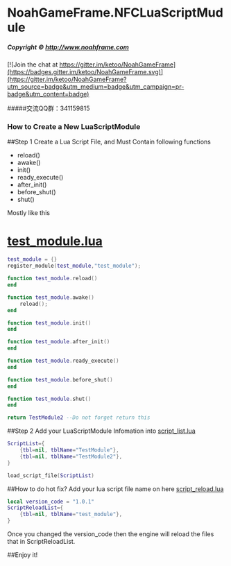 # NoahGameFrame.NFCLuaScriptMudule
##### Copyright © http://www.noahframe.com

[![Join the chat at https://gitter.im/ketoo/NoahGameFrame](https://badges.gitter.im/ketoo/NoahGameFrame.svg)](https://gitter.im/ketoo/NoahGameFrame?utm_source=badge&utm_medium=badge&utm_campaign=pr-badge&utm_content=badge)

#####交流QQ群：341159815

### How to Create a New LuaScriptModule

##Step 1
Create a Lua Script File, and Must Contain following functions
- reload()
- awake()
- init()
- ready_execute()
- after_init()
- before_shut()
- shut()

Mostly like this
# [test_module.lua](https://github.com/ketoo/NoahGameFrame/tree/develop/_Out/Server/NFDataCfg/ScriptModule/test_module.lua)

```lua
test_module = {}
register_module(test_module,"test_module");

function test_module.reload()
end

function test_module.awake()
	reload();
end

function test_module.init()
end

function test_module.after_init()
end

function test_module.ready_execute()
end

function test_module.before_shut()
end

function test_module.shut()
end

return TestModule2 --Do not forget return this
```
##Step 2
Add your LuaScriptModule Infomation into [script_list.lua](https://github.com/ketoo/NoahGameFrame/tree/develop/_Out/Server/NFDataCfg/ScriptModule/script_list.lua)

```lua
ScriptList={
    {tbl=nil, tblName="TestModule"},
    {tbl=nil, tblName="TestModule2"},
}

load_script_file(ScriptList)
```


##How to do hot fix?
Add your lua script file name on here [script_reload.lua](https://github.com/ketoo/NoahGameFrame/tree/develop/_Out/Server/NFDataCfg/ScriptModule/script_reload.lua)

```lua
local version_code = "1.0.1"
ScriptReloadList={
	{tbl=nil, tblName="test_module"},
}
```

Once you changed the version_code then the engine will reload the files that in ScriptReloadList.

##Enjoy it!
